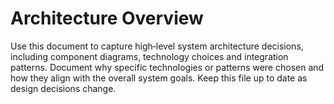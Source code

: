 # Architecture Overview

Use this document to capture high‑level system architecture decisions, including component diagrams, technology choices and integration patterns.  Document why specific technologies or patterns were chosen and how they align with the overall system goals.  Keep this file up to date as design decisions change.